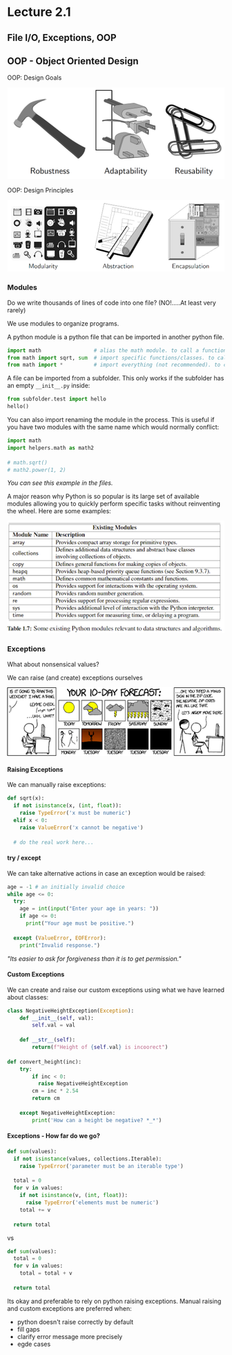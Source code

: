 # Lecture 2.1
## File I/O, Exceptions, OOP

## OOP - Object Oriented Design

OOP: Design Goals

![images/design_goals.png](images/design_goals.png)

OOP: Design Principles

![images/design_principles.png](images/design_principles.png)

### Modules
Do we write thousands of lines of code into one file?
(NO!.....At least very rarely)

We use modules to organize programs.

A python module is a python file that can be imported in another python file.
```python
import math                 # alias the math module. to call a function: math.sqrt(5)
from math import sqrt, sum  # import specific functions/classes. to call: sqrt(5)
from math import *          # import everything (not recommended). to call: sqrt(5)
```

A file can be imported from a subfolder. This only works if the subfolder has an empty `__init__.py` inside:
```python
from subfolder.test import hello
hello()
```

You can also import renaming the module in the process. This is useful if you have two modules with the same name which would normally conflict:
```python
import math
import helpers.math as math2

# math.sqrt()
# math2.power(1, 2)
```

_You can see this example in the files._

A major reason why Python is so popular is its large set of available modules allowing you to quickly perform specific tasks without reinventing the wheel. Here are some examples:

![images/modules.png](images/modules.png)

### Exceptions
What about nonsensical values?

We can raise (and create) exceptions ourselves

![images/exceptions.png](images/exceptions.png)

#### Raising Exceptions
We can manually raise exceptions:
```python
def sqrt(x):
  if not isinstance(x, (int, float)):
    raise TypeError('x must be numeric')
  elif x < 0:
    raise ValueError('x cannot be negative')

  # do the real work here...
```

#### try / except
We can take alternative actions in case an exception would be raised:
```python
age = -1 # an initially invalid choice
while age <= 0:
  try:
    age = int(input("Enter your age in years: "))
    if age <= 0:
      print("Your age must be positive.")

  except (ValueError, EOFError):
    print("Invalid response.")
```

_"Its easier to ask for forgiveness than it is to get permission."_

#### Custom Exceptions

We can create and raise our custom exceptions using what we have learned about classes:

```python
class NegativeHeightException(Exception):
	def __init__(self, val):
		self.val = val

	def __str__(self):
		return(f"Height of {self.val} is incoorect")

def convert_height(inc):
	try:
		if inc < 0:
		  raise NegativeHeightException
		cm = inc * 2.54
		return cm

	except NegativeHeightException:
		print('How can a height be negative? *_*')
```

#### Exceptions - How far do we go?
```python
def sum(values):
  if not isinstance(values, collections.Iterable):
    raise TypeError('parameter must be an iterable type')

  total = 0
  for v in values:
    if not isinstance(v, (int, float)):
      raise TypeError('elements must be numeric')
    total += v

  return total
```

vs
```python
def sum(values):
  total = 0
  for v in values:
    total = total + v

  return total
```

Its okay and preferable to rely on python raising exceptions. Manual raising and custom exceptions are preferred when:
- python doesn't raise correctly by default
- fill gaps
- clarify error message more precisely
- egde cases

